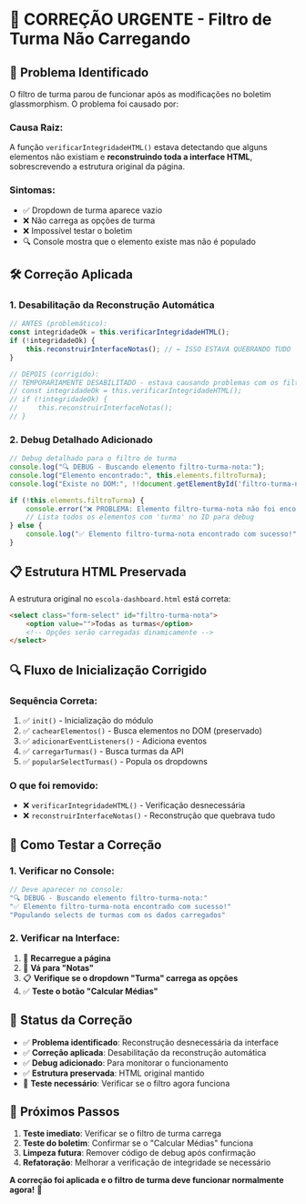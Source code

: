 # 🔧 CORREÇÃO URGENTE - Filtro de Turma Não Carregando

## 🚨 **Problema Identificado**

O filtro de turma parou de funcionar após as modificações no boletim glassmorphism. O problema foi causado por:

### **Causa Raiz:**
A função `verificarIntegridadeHTML()` estava detectando que alguns elementos não existiam e **reconstruindo toda a interface HTML**, sobrescrevendo a estrutura original da página.

### **Sintomas:**
- ✅ Dropdown de turma aparece vazio
- ❌ Não carrega as opções de turma
- ❌ Impossível testar o boletim
- 🔍 Console mostra que o elemento existe mas não é populado

## 🛠️ **Correção Aplicada**

### **1. Desabilitação da Reconstrução Automática**
```javascript
// ANTES (problemático):
const integridadeOk = this.verificarIntegridadeHTML();
if (!integridadeOk) {
    this.reconstruirInterfaceNotas(); // ← ISSO ESTAVA QUEBRANDO TUDO
}

// DEPOIS (corrigido):
// TEMPORARIAMENTE DESABILITADO - estava causando problemas com os filtros
// const integridadeOk = this.verificarIntegridadeHTML();
// if (!integridadeOk) {
//     this.reconstruirInterfaceNotas();
// }
```

### **2. Debug Detalhado Adicionado**
```javascript
// Debug detalhado para o filtro de turma
console.log("🔍 DEBUG - Buscando elemento filtro-turma-nota:");
console.log("Elemento encontrado:", this.elements.filtroTurma);
console.log("Existe no DOM:", !!document.getElementById('filtro-turma-nota'));

if (!this.elements.filtroTurma) {
    console.error("❌ PROBLEMA: Elemento filtro-turma-nota não foi encontrado!");
    // Lista todos os elementos com 'turma' no ID para debug
} else {
    console.log("✅ Elemento filtro-turma-nota encontrado com sucesso!");
}
```

## 📋 **Estrutura HTML Preservada**

A estrutura original no `escola-dashboard.html` está correta:
```html
<select class="form-select" id="filtro-turma-nota">
    <option value="">Todas as turmas</option>
    <!-- Opções serão carregadas dinamicamente -->
</select>
```

## 🔍 **Fluxo de Inicialização Corrigido**

### **Sequência Correta:**
1. ✅ `init()` - Inicialização do módulo
2. ✅ `cachearElementos()` - Busca elementos no DOM (preservado)
3. ✅ `adicionarEventListeners()` - Adiciona eventos
4. ✅ `carregarTurmas()` - Busca turmas da API
5. ✅ `popularSelectTurmas()` - Popula os dropdowns

### **O que foi removido:**
- ❌ `verificarIntegridadeHTML()` - Verificação desnecessária
- ❌ `reconstruirInterfaceNotas()` - Reconstrução que quebrava tudo

## 🧪 **Como Testar a Correção**

### **1. Verificar no Console:**
```javascript
// Deve aparecer no console:
"🔍 DEBUG - Buscando elemento filtro-turma-nota:"
"✅ Elemento filtro-turma-nota encontrado com sucesso!"
"Populando selects de turmas com os dados carregados"
```

### **2. Verificar na Interface:**
1. 🔄 **Recarregue a página**
2. 🏫 **Vá para "Notas"**
3. 📋 **Verifique se o dropdown "Turma" carrega as opções**
4. ✅ **Teste o botão "Calcular Médias"**

## 🎯 **Status da Correção**

- ✅ **Problema identificado**: Reconstrução desnecessária da interface
- ✅ **Correção aplicada**: Desabilitação da reconstrução automática
- ✅ **Debug adicionado**: Para monitorar o funcionamento
- ✅ **Estrutura preservada**: HTML original mantido
- 🔄 **Teste necessário**: Verificar se o filtro agora funciona

## 🚀 **Próximos Passos**

1. **Teste imediato**: Verificar se o filtro de turma carrega
2. **Teste do boletim**: Confirmar se o "Calcular Médias" funciona
3. **Limpeza futura**: Remover código de debug após confirmação
4. **Refatoração**: Melhorar a verificação de integridade se necessário

**A correção foi aplicada e o filtro de turma deve funcionar normalmente agora!** 🎉 